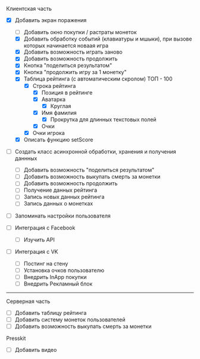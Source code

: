 Клиентская часть
	
* [x] Добавить экран поражения
	* [ ] Добавить окно покупки / растраты монеток
	* [x] Добавить обработку событий (клавиатуры и мшыки), при вызове которых начинается новаая игра
	* [x] Добавить возможность играть заново
	* [x] Добавить возможность продолжить
	* [x] Кнопка "поделиться результатом"
	* [x] Кнопка "продолжить игру за 1 монетку"
	* [x] Таблица рейтинга (с автоматическим скролом) ТОП - 100
		* [x] Строка рейтинга
			* [x] Позиция в рейтинге
			* [x] Аватарка
				* [x] Круглая
			* [x] Имя фамилия
				* [x] Прокрутка для длинных текстовых полей
			* [x] Очки
		* [x] Очки игрока
	* [x] Описать функцию setScore

* [ ] Создать класс асинхронной обработки, хранения и получения даннных
	* [ ] Добавить возможность "поделиться результатом"
	* [ ] Добавить возможность выкупать смерть за монетки
	* [ ] Добавить возможность продолжить
	* [ ] Получение данных рейтинга
	* [ ] Запись новых данных рейтинга
	* [ ] Запись данных о монетках

* [ ] Запоминать настройки пользователя

* [ ] Интеграция с Facebook
	* [ ] Изучить API

* [ ] Интеграция с VK
	* [ ] Постинг на стену
	* [ ] Установка очков пользователю
	* [ ] Внедрить InApp покупки
	* [ ] Внедрить Рекламный блок

-----

Серверная часть
* [ ] Добавить таблицу рейтинга
* [ ] Добавить систему монеток пользователей
* [ ] Добавить возможность выкупать смерть за монетки

Presskit
* [ ] Добавить видео